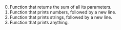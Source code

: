 0. Function that returns the sum of all its parameters.
1. Function that prints numbers, followed by a new line.
2. Function that prints strings, followed by a new line.
3. Function that prints anything.

